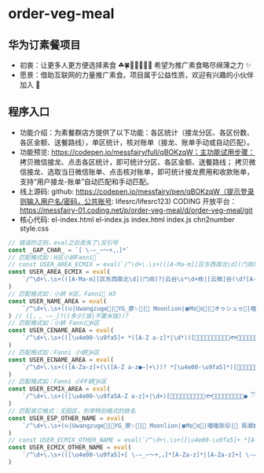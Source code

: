 # order-veg-meal

## 华为订素餐项目

- 初衷：让更多人更方便选择素食 ☘🍀🌱🌾🌽🥬🍎 希望为推广素食略尽绵薄之力 ✨
- 愿景：借助互联网的力量推广素食。项目属于公益性质，欢迎有兴趣的小伙伴加入 💫

## 程序入口

- 功能介绍：为素餐群店方提供了以下功能：各区统计（接龙分区、各区份数、各区金额、送餐路线），单区统计，核对账单（接龙、账单手动或自动匹配）。
- 功能预览: https://codepen.io/messfairy/full/qBOKzqW；主功能试用步骤：
  拷贝微信接龙、点击各区统计，即可统计分区、各区金额、送餐路线；
  拷贝微信接龙、选取当日微信账单、点击核对账单，即可统计接龙费用和收款账单，支持“用户接龙-账单”自动匹配和手动匹配。
- 线上源码:
  github: https://codepen.io/messfairy/pen/qBOKzqW（提示登录则输入用户名/密码，公共账号: lifesrc/lifesrc123)
  CODING 开放平台：https://messfairy-01.coding.net/p/order-veg-meal/d/order-veg-meal/git
- 核心代码: el-index.html el-index.js index.html index.js chn2number style.css

```javascript
// 错误的正则，eval之后丢失了\反引号
const _GAP_CHAR_ = `[ \-—_~～+,，]*`
// 匹配格式如：H区小妍Fanni🌟
// const USER_AREA_ECMIX = eval(`/^\d+\.\s+(([A-Ma-m][区东西南北\d](门岗)?|云谷\s*\d+栋|[云微]谷(\d?[A-Da-d])?座?|华为(地铁)?站?[Aa]出口)|金荣达[ \-—_~～+,，]*([\u4e00-\u9fa5A-Za-z]+|\d+|$)[🌱🍀🍃🌵🌻🌼🌸🍉🍭🎈🐟🦋🐝🌈🌟✨🎀💋💤💦● ོ་]*)/u`)
const USER_AREA_ECMIX = eval(
	`/^\d+\.\s+(([A-Ma-m][区东西南北\d](门岗)?|云谷\s*\d+栋|[云微]谷(\d?[A-Da-d])?座?|华为(地铁)?站?[Aa]出口|金荣达)[ \-—_~～+,，]*([\u4e00-\u9fa5A-Za-z]+|$)[🌱🍀🍃🌵🌻🌼🌸🍉🍭🎈🐟🦋🐝🌈🌟✨🎀💋💤💦● ོ་]*)/u`,
)
// 匹配格式如：小妍 H区，Fanni🌟 H3
const USER_NAME_AREA = eval(
	`/^\d+\.\s+((ଳ|Uwangzuge🥨|💋YG_廖✨🌟|🌙 Moonlion|🍀Mʚ💋ɞ🍬|🍭オゥシュゥ🍭|喵喵张😝|🍋 易湘娇|尐霏|🍀 杨茜|_Carina..💭|\^点点滴滴\^|Going. down. this. road|L~i~n|Cindy。|Nancy。|641℃|[\u4e00-\u9fa5]+|[A-Z a-z]+)[🌱🍀🍃🌵🌻🌼🌸🍉🍭🎈🐟🦋🐝🌈🌟✨🎀💋💤💦🍼● ོ་]*[ \-—_~～+,，]*([A-Ma-m][区东西南北\d](门岗)?|云谷\s*\d+栋|[云微]谷(\d?[A-Da-d])?座?|华为(地铁)?站?[Aa]出口|金荣达))/u`,
) // ([，, -—_]?([多少]饭|不要米饭))?
// 匹配格式如：小妍 Fanni🌟H区
const USER_CENAME_AREA = eval(
	`/^\d+\.\s+(([\u4e00-\u9fa5]+ *([A-Z a-z]*|\d*))[🌱🍀🍃🌵🌻🌼🌸🍉🍭🎈🐟🦋🐝🌈🌟✨🎀💋💤💦● ོ་]*[ \-—_~～+,，]*([A-Ma-m][区东西南北\d](门岗)?|云谷\s*\d+栋|[云微]谷(\d?[A-Da-d])?座?|华为(地铁)?站?[Aa]出口|金荣达))/u`,
)
// 匹配格式如：Fanni 小妍🌟H区
const USER_ECNAME_AREA = eval(
	`/^\d+\.\s+(([A-Za-z]+(\([A-Z a-z●–]+\))? *[\u4e00-\u9fa5]*)[🌱🍀🍃🌵🌻🌼🌸🍉🍭🎈🐟🦋🐝🌈🌟✨🎀💋💤💦● ོ་]*[ \-—_~～+,，]*([A-Ma-m][区东西南北\d](门岗)?|云谷\s*\d+栋|[云微]谷(\d?[A-Da-d])?座?|华为(地铁)?站?[Aa]出口|金荣达))/u`,
)
// 匹配格式如：Fanni 小FF妍🌟H区
const USER_ECMIX_AREA = eval(
	`/^\d+\.\s+(([\u4e00-\u9fa5A-Z a-z]+|\d+)[🌱🍀🍃🌵🌻🌼🌸🍉🍭🎈🐟🦋🐝🌈🌟✨🎀💋💤💦● ོ་]*[ \-—_~～+,，]*([A-Ma-m][区东西南北\d](门岗)?|云谷\s*\d+栋|[云微]谷(\d?[A-Da-d])?座?|华为(地铁)?站?[Aa]出口|金荣达))/u`,
)
// 匹配其它格式：无园区，列举特别格式的姓名
const USER_ESP_OTHER_NAME = eval(
	`/^\d+\.\s+(ଳ|Uwangzuge🥨|💋YG_廖✨🌟|🌙 Moonlion|🍀Mʚ💋ɞ🍬|喵喵张😝|🍋 易湘娇|尐霏|宝妹儿~|维 维|danna ²⁰²⁰|Cindy。|Nancy。|🍀 杨茜|_Carina..💭|🌱Carina|_Carina🌱|🌻Xue、|🍭オゥシュゥ🍭|春春——E区 少饭|sᴛᴀʀʀʏ.|D区门岗-赵金亮)/u`,
)
// const USER_ECMIX_OTHER_NAME = eval(`/^\d+\.\s+([\u4e00-\u9fa5]+ *[A-Za-z]*|[A-Za-z]+ *[\u4e00-\u9fa5]*|\d+)/u`)
const USER_ECMIX_OTHER_NAME = eval(
	`/^\d+\.\s+(([\u4e00-\u9fa5]+[ \-—_~～+,，]*[A-Za-z]*|[A-Za-z]+[ \-—_~～+,，]+[A-Za-z]+|[A-Za-z]+ga p[\u4e00-\u9fa5]*|\d+)[🌱🍀🍃🌵🌻🌼🌸🍉🍭🎈🐟🦋🐝🌈🌟✨🎀💋💤💦● ོ་]*)/u`,
)
```

